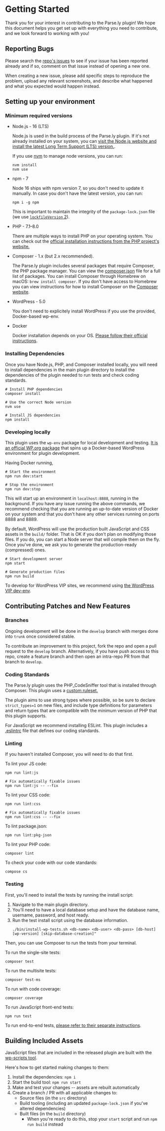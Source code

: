 # Getting Started

Thank you for your interest in contributing to the Parse.ly plugin! We hope this document helps you get set up with everything you need to contribute, and we look forward to working with you!

## Reporting Bugs

Please search the [repo's issues](https://github.com/Parsely/wp-parsely/issues) to see if your issue has been reported already and if so, comment on that issue instead of opening a new one.

When creating a new issue, please add specific steps to reproduce the problem, upload any relevant screenshots, and describe what happened and what you expected would happen instead.

## Setting up your environment

### Minimum required versions

- Node.js - 16 (LTS)

  Node.js is used in the build process of the Parse.ly plugin. If it's not already installed on your system, you can [visit the Node.js website and install the latest Long Term Support (LTS) version.](https://nodejs.org/).

  If you use [nvm](https://github.com/nvm-sh/nvm) to manage node versions, you can run:

  ```
  nvm install
  nvm use
  ```

- npm - 7

  Node 16 ships with npm version 7, so you don't need to update it manually. In case you don't have the latest version, you can run:

  ```
  npm i -g npm
  ```

  This is important to maintain the integrity of the `package-lock.json` file (we use [`lockfileVersion` 2](https://docs.npmjs.com/cli/v7/configuring-npm/package-lock-json#lockfileversion)).

- PHP - 7.1–8.0

  There are multiple ways to install PHP on your operating system. You can check out the [official installation instructions from the PHP project's website.](https://www.php.net/manual/en/install.php)

- Composer - 1.x (but 2.x recommended).

  The Parse.ly plugin includes several packages that require Composer, the PHP package manager. You can view the [composer.json](https://github.com/Parsely/wp-parsely/blob/develop/composer.json) file for a full list of packages. You can install Composer through Homebrew on macOS: `brew install composer`. If you don't have access to Homebrew you can view instructions for how to install Composer on the [Composer website](https://getcomposer.org/download/).

- WordPress - 5.0

  You don't need to explicitely install WordPress if you use the provided, Docker-based wp-env.

- Docker 

  Docker installation depends on your OS. [Please follow their official instructions](https://docs.docker.com/get-docker/).

### Installing Dependencies

Once you have Node.js, PHP, and Composer installed locally, you will need to install dependencies in the main plugin directory to install the dependencies of the plugin needed to run tests and check coding standards.

```
# Install PHP dependencies
composer install

# Use the correct Node version
nvm use

# Install JS dependencies
npm install
```

### Developing locally

This plugin uses the `wp-env` package for local development and testing. [It is an official WP.org package](https://developer.wordpress.org/block-editor/reference-guides/packages/packages-env/) that spins up a Docker-based WordPress environment for plugin development.

Having Docker running,

```
# Start the environment
npm run dev:start

# Stop the environment
npm run dev:stop
```

This will start up an environment in `localhost:8888`, running in the background. If you have any issue running the above commands, we recommend checking that you are running an up-to-date version of Docker on your system and that you don't have any other services running on ports 8888 and 8889.

By default, WordPress will use the production built JavaScript and CSS assets in the `build/` folder. That is OK if you don't plan on modifying those files. If you do, you can start a Node server that will compile them on the fly. Once you've done, we ask you to generate the production-ready (compressed) ones.

```
# Start development server
npm start

# Generate production files
npm run build
```

To develop for WordPress VIP sites, we recommend using [the WordPress VIP dev-env](https://docs.wpvip.com/technical-references/vip-local-development-environment/).

## Contributing Patches and New Features

### Branches

Ongoing development will be done in the `develop` branch with merges done into `trunk` once considered stable.

To contribute an improvement to this project, fork the repo and open a pull request to the `develop` branch. Alternatively, if you have push access to this repo, create a feature branch and then open an intra-repo PR from that branch to `develop`.

### Coding Standards

The Parse.ly plugin uses the PHP_CodeSniffer tool that is installed through Composer. This plugin uses a [custom ruleset.](https://github.com/Parsely/wp-parsely/blob/develop/.phpcs.xml.dist)

The plugin aims to use strong types where possible, so be sure to declare `strict_types=1` on new files, and include type definitions for parameters and return types that are compatible with the minimum version of PHP that this plugin supports.

For JavaScript we recommend installing ESLint. This plugin includes a [.eslintrc](https://github.com/Parsely/wp-parsely/blob/develop/.eslintrc) file that defines our coding standards.

### Linting

If you haven't installed Composer, you will need to do that first.

To lint your JS code:

```
npm run lint:js

# Fix automatically fixable issues
npm run lint:js -- --fix
```

To lint your CSS code:

```
npm run lint:css

# Fix automatically fixable issues
npm run lint:css -- --fix
```

To lint package.json:

```
npm run lint:pkg-json
```

To lint your PHP code:

```
composer lint
```

To check your code with our code standards:

```
compose cs
```

### Testing

First, you'll need to install the tests by running the install script:

1. Navigate to the main plugin directory.
1. You'll need to have a local database setup and have the database name, username, password, and host ready.
1. Run the test install script using the database information.
   ```
   ./bin/install-wp-tests.sh <db-name> <db-user> <db-pass> [db-host] [wp-version] [skip-database-creation]"
   ```

Then, you can use Composer to run the tests from your terminal.

To run the single-site tests:

```
composer test
```

To run the multisite tests:

```
composer test-ms
```

To run with code coverage:

```
composer coverage
```

To run JavaScript front-end tests:

```
npm run test
```

To run end-to-end tests, [please refer to their separate instructions](tests/e2e/README.md).

## Building Included Assets

JavaScript files that are included in the released plugin are built with the
[wp-scripts tool](https://developer.wordpress.org/block-editor/reference-guides/packages/packages-scripts/).

Here's how to get started making changes to them:

1. Install the dependencies: `npm i`
1. Start the build tool: `npm run start`
1. Make and test your changes -- assets are rebuilt automatically
1. Create a branch / PR with all applicable changes to:
   - Source files (in the `src` directory)
   - Build tooling (including an updated `package-lock.json` if you've altered dependencies)
   - Built files (in the `build` directory)
     - When you're ready to do this, stop your `start` script and run `npm run build` instead
